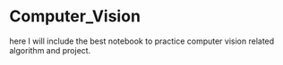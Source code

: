 # Computer_Vision
here I will include the best notebook to practice computer vision related algorithm and project.
